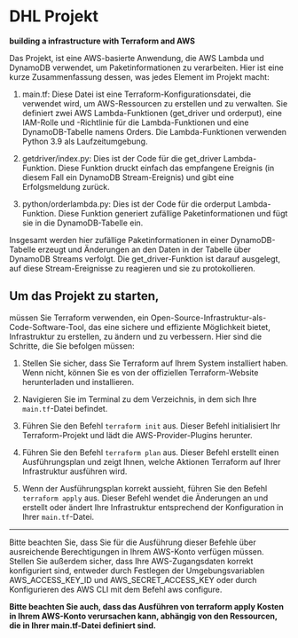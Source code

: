 # DHL Projekt
 **building a infrastructure with Terraform and AWS**

Das Projekt, ist eine AWS-basierte Anwendung, die AWS Lambda und DynamoDB verwendet, um Paketinformationen zu verarbeiten. Hier ist eine kurze Zusammenfassung dessen, was jedes Element im Projekt macht:

1.  main.tf: Diese Datei ist eine Terraform-Konfigurationsdatei, die verwendet wird, um AWS-Ressourcen zu erstellen und zu verwalten. Sie definiert zwei AWS Lambda-Funktionen (get_driver und orderput), eine IAM-Rolle und -Richtlinie für die Lambda-Funktionen und eine DynamoDB-Tabelle namens Orders. Die Lambda-Funktionen verwenden Python 3.9 als Laufzeitumgebung.

2.  getdriver/index.py: Dies ist der Code für die get_driver Lambda-Funktion. Diese Funktion druckt einfach das empfangene Ereignis (in diesem Fall ein DynamoDB Stream-Ereignis) und gibt eine Erfolgsmeldung zurück.

3.  python/orderlambda.py: Dies ist der Code für die orderput Lambda-Funktion. Diese Funktion generiert zufällige Paketinformationen und fügt sie in die DynamoDB-Tabelle ein.

Insgesamt werden hier zufällige Paketinformationen in einer DynamoDB-Tabelle erzeugt und Änderungen an den Daten in der Tabelle über DynamoDB Streams verfolgt. Die get_driver-Funktion ist darauf ausgelegt, auf diese Stream-Ereignisse zu reagieren und sie zu protokollieren.

## Um das Projekt zu starten, 

müssen Sie Terraform verwenden, ein Open-Source-Infrastruktur-als-Code-Software-Tool, das eine sichere und effiziente Möglichkeit bietet, Infrastruktur zu erstellen, zu ändern und zu verbessern. Hier sind die Schritte, die Sie befolgen müssen:

1. Stellen Sie sicher, dass Sie Terraform auf Ihrem System installiert haben. Wenn nicht, können Sie es von der offiziellen Terraform-Website herunterladen und installieren.

2. Navigieren Sie im Terminal zu dem Verzeichnis, in dem sich Ihre `main.tf`-Datei befindet.

3. Führen Sie den Befehl `terraform init` aus. Dieser Befehl initialisiert Ihr Terraform-Projekt und lädt die AWS-Provider-Plugins herunter.

4. Führen Sie den Befehl `terraform plan` aus. Dieser Befehl erstellt einen Ausführungsplan und zeigt Ihnen, welche Aktionen Terraform auf Ihrer Infrastruktur ausführen wird.

5. Wenn der Ausführungsplan korrekt aussieht, führen Sie den Befehl `terraform apply` aus. Dieser Befehl wendet die Änderungen an und erstellt oder ändert Ihre Infrastruktur entsprechend der Konfiguration in Ihrer `main.tf`-Datei.

---

Bitte beachten Sie, dass Sie für die Ausführung dieser Befehle über ausreichende Berechtigungen in Ihrem AWS-Konto verfügen müssen. Stellen Sie außerdem sicher, dass Ihre AWS-Zugangsdaten korrekt konfiguriert sind, entweder durch Festlegen der Umgebungsvariablen AWS_ACCESS_KEY_ID und AWS_SECRET_ACCESS_KEY oder durch Konfigurieren des AWS CLI mit dem Befehl aws configure.

**Bitte beachten Sie auch, dass das Ausführen von terraform apply Kosten in Ihrem AWS-Konto verursachen kann, abhängig von den Ressourcen, die in Ihrer main.tf-Datei definiert sind.**

